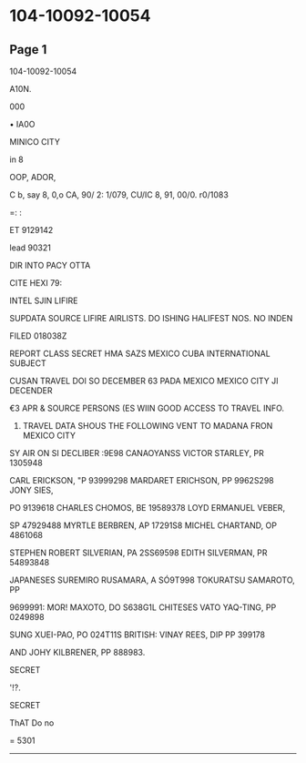 # 104-10092-10054

## Page 1

104-10092-10054

A10N.

000

• IA0O

MINICO CITY

in 8

OOP, ADOR,

C b, say 8, 0,o CA, 90/ 2: 1/079, CU/IC 8, 91, 00/0. r0/1083

=: :

ET 9129142

lead 90321

DIR INTO PACY OTTA

CITE HEXI 79:

INTEL SJIN LIFIRE

SUPDATA SOURCE LIFIRE AIRLISTS. DO ISHING HALIFEST NOS. NO INDEN

FILED 018038Z

REPORT CLASS SECRET HMA SAZS MEXICO CUBA INTERNATIONAL SUBJECT

CUSAN TRAVEL DOI SO DECEMBER 63 PADA MEXICO MEXICO CITY JI DECENDER

€3 APR & SOURCE PERSONS (ES WIIN GOOD ACCESS TO TRAVEL INFO.

1. TRAVEL DATA SHOUS THE FOLLOWING VENT TO MADANA FRON MEXICO CITY

SY AIR ON SI DECLIBER :9E98 CANAOYANSS VICTOR STARLEY, PR 1305948

CARL ERICKSON, "P 93999298 MARDARET ERICHSON, PP 9962S298 JONY SIES,

PO 9139618 CHARLES CHOMOS, BE 19589378 LOYD ERMANUEL VEBER,

SP 47929488 MYRTLE BERBREN, AP 17291S8 MICHEL CHARTAND, OP 4861068

STEPHEN ROBERT SILVERIAN, PA 2SS69598 EDITH SILVERMAN, PR 54893848

JAPANESES SUREMIRO RUSAMARA, A SÓ9T998 TOKURATSU SAMAROTO, PP

9699991: MOR! MAXOTO, DO S638G1L CHITESES VATO YAQ-TING, PP 0249898

SUNG XUEI-PAO, PO 024T11S BRITISH: VINAY REES, DIP PP 399178

AND JOHY KILBRENER, PP 888983.

SECRET

'!?.

SECRET

ThAT Do no

= 5301

---

